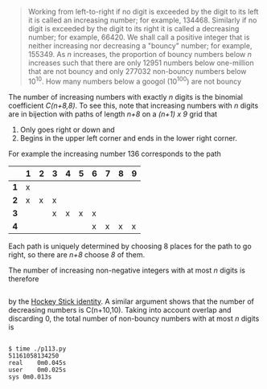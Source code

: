 >Working from left-to-right if no digit is exceeded by the digit to its left it is called an increasing number; for example, 134468.
>Similarly if no digit is exceeded by the digit to its right it is called a decreasing number; for example, 66420.
>We shall call a positive integer that is neither increasing nor decreasing a "bouncy" number; for example, 155349.
>As _n_ increases, the proportion of bouncy numbers below _n_ increases such that there are only 12951 numbers below one-million that are not bouncy and only 277032 non-bouncy numbers below 10<sup>10</sup>.
>How many numbers below a googol (10<sup>100</sup>) are not bouncy

The number of increasing numbers with exactly _n_ digits is the binomial coefficient _C(n+8,8)_. To see this, note that increasing numbers with _n_ digits are in bijection with paths of length _n+8_ on a _(n+1) x 9_ grid that

 1. Only goes right or down and
 2. Begins in the upper left corner and ends in the lower right corner.

For example the increasing number 136 corresponds to the path 

|| 1 | 2 | 3 | 4| 5 | 6 | 7 | 8| 9
|--|-- |-- |-- |--|-- |--|--|--|--|
 |**1**| x| |  |  |  |  |  |  |
|**2**| x | x | x |  |
|**3**|  |    | x | x | x | x | 
| **4**|  | 	|   |   |   | x | x | x |x

Each path is uniquely determined by choosing 8 places for the path to go right, so there are _n+8_ choose _8_ of them.

The number of increasing non-negative integers with at most _n_ digits is therefore 

<math> C(8,8) + C(9,8) + ... + C(n+8,8) = C(n+9,9)</math>

by the [Hockey Stick identity](https://en.wikipedia.org/wiki/Hockey-stick_identity). A similar argument shows that the number of decreasing numbers is C(n+10,10).  Taking into account overlap and discarding 0, the total number of non-bouncy numbers with at most _n_ digits is 

<math>C(n+9,9) + C(n+10,10) - 10n - 2.</math>

    $ time ./p113.py 
	51161058134250
	real	0m0.045s
	user	0m0.025s
	sys	0m0.013s


